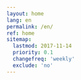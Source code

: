 ```yaml
---
layout: home
lang: en
permalink: /en/
ref: home
sitemap:
  lastmod: 2017-11-14
  priority: 0.1
  changefreq: 'weekly'
  exclude: 'no'
---
```


